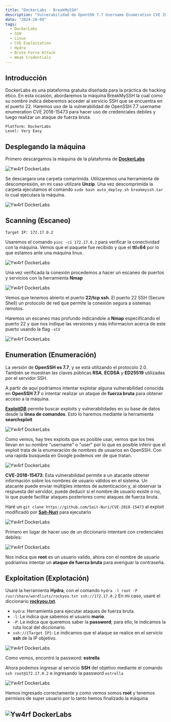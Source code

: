 ```yaml
---
title: "DockerLabs - BreakMySSH"
description: "Vulnerabilidad de OpenSSH 7.7 Username Enumeration CVE 2018-15473"
date: "2024-10-09"
tags:
  - DockerLabs
  - SSH
  - Linux
  - CVE Exploitation
  - Hydra
  - Brute-Force Attack
  - Weak Credentials
---
```

## Introducción

DockerLabs es una plataforma gratuita diseñada para la práctica de hacking ético. En esta ocasión, abordaremos la máquina BreakMySSH la cual como su nombre indica deberemos acceder al servicio SSH que se encuentra en el puerto 22. Haremos uso de la vulnerabilidad de OpenSSH 7.7 username enumeration CVE 2018-15473 para hacer uso de credenciales debiles y luego realizar un ataque de fuerza bruta.

~~~
Platform: DockerLabs
Level: Very Easy
~~~

## Desplegando la máquina

Primero descargamos la máquina de la plataforma de [**DockerLabs**](https://dockerlabs.es/)

![Yw4rf DockerLabs](https://yw4rf.vercel.app/_astro/dockerlabs-download.CAJlGFDR_1rFBA5.webp)


Se descargara una carpeta comprimida. Utilizaremos una herramienta de descompresión, en mi caso utilizare **Unzip**. Una vez descomprimida la carpeta ejecutamos el comando `sudo bash auto_deploy.sh breakmyssh.tar` lo cual ejecutara la máquina.

![Yw4rf DockerLabs](https://yw4rf.vercel.app/_astro/breakmyssh1.CuSFNiXY_ZpobHl.webp)

## Scanning (Escaneo)

~~~
Target IP: 172.17.0.2
~~~

Usaremos el comando `pinc -c1 172.17.0.2` para verificar la conectividad con la máquina. Vemos que el paquete fue recibido y que el **ttl=64** por lo que estamos ante una máquina linux.

![Yw4rf DockerLabs](https://yw4rf.vercel.app/_astro/breakmyssh2.zd79OfO3_Zxm26v.webp)

Una vez verificada la conexión procedemos a hacer un escaneo de puertos y servicios con la herramienta **Nmap**

![Yw4rf DockerLabs](https://yw4rf.vercel.app/_astro/breakmyssh3.Cwau9W-9_ZvBqp4.webp)

Vemos que tenemos abierto el puerto **22/tcp ssh**.  El puerto 22 SSH (Secure Shell) un protocolo de red que permite la conexión segura a sistemas remotos.

Haremos un escaneo mas profundo indicandole a **Nmap** especifícando el puerto 22 y que nos indique las versiones y más informacíon acerca de este puerto usando la flag `-sCV`

![Yw4rf DockerLabs](https://yw4rf.vercel.app/_astro/breakmyssh4.DiClWlR7_ZoCjEW.webp)

## Enumeration (Enumeración)

La versión de **OpenSSH es 7.7**, y se está utilizando el protocolo 2.0. También se muestran las claves públicas **RSA**, **ECDSA** y **ED25519** utilizadas por el servidor SSH. 

A partir de aquí podriamos intentar explotar alguna vulnerabilidad conocida en **OpenSSH 7.7** o intentar realizar un ataque de **fuerza bruta** para obtener acceso a la máquina.

**[ExploitDB](https://www.exploit-db.com/)** permite buscar exploits y vulnerabilidades en su base de datos desde la **línea de comandos**. Esto lo haremos mediante la herramienta **searchsploit**

![Yw4rf DockerLabs](https://yw4rf.vercel.app/_astro/breakmyssh5.CJNmOxd7_Z2ci4ND.webp)

Como vemos, hay tres exploits que es posible usar, vemos que los tres llevan en su nombre "username" o "user" por lo que es posible inferir que el exploit trata de la enumeración de nombres de usuarios en OpenSSH. Con una rapida busqueda en Google podemos ver de que tratan. 

![Yw4rf DockerLabs](https://yw4rf.vercel.app/_astro/breakmyssh6.BO_pUu_u_Z23EqR0.webp)

**CVE-2018-15473**: Esta vulnerabilidad permite a un atacante obtener información sobre los nombres de usuario válidos en el sistema. Un atacante puede enviar múltiples intentos de autenticación y, al observar la respuesta del servidor, puede deducir si el nombre de usuario existe o no, lo que puede facilitar ataques posteriores como ataques de fuerza bruta.

Haré un `git clone https://github.com/Sait-Nuri/CVE-2018-15473` al exploit modificadó por **[Sait-Nuri](https://github.com/Sait-Nuri)** para ejecutarlo

![Yw4rf DockerLabs](https://yw4rf.vercel.app/_astro/breakmyssh7.BoRt3kRU_1fy1xa.webp)

Primero en lugar de hacer uso de un diccionario intentaré con credenciales debiles:

![Yw4rf DockerLabs](https://yw4rf.vercel.app/_astro/breakmyssh8.CgG6Ffj0_Zzy5vt.webp)

Nos indica que **root** es un usuario valido, ahora con el nombre de usuario podriamos intentar un **ataque de fuerza bruta** para averiguar la contraseña. 

## Exploitation (Explotación)

Usaré la herramienta **Hydra**, con el comando `hydra -l root -P /usr/share/wordlists/rockyou.txt ssh://172.17.0.2` En mi caso, usaré el diccionario [**rockyou.txt**](https://github.com/brannondorsey/naive-hashcat/releases/download/data/rockyou.txt).

- `hydra`: Herramienta para ejecutar ataques de fuerza bruta.
- `-l`: Le indica que sabemos el usuario **mario**.
- `-P`: Le indica que queremos saber la **password**; para ello, le indicamos la ruta local del diccionario.
- `ssh://{Target IP}`: Le indicamos que el ataque se realice en el servicio **ssh** de la IP objetivo.

![Yw4rf DockerLabs](https://yw4rf.vercel.app/_astro/breakmyssh9.Dyfloo1J_1Mcc2R.webp)

Como vemos, encontró la password: **estrella**

Ahora podemos ingresar al servicio **SSH** del objetivo mediante el comando `ssh root@172.17.0.2` e ingresando la password `estrella`

![Yw4rf DockerLabs](https://yw4rf.vercel.app/_astro/breakmyssh10.D2VsbV8P_1qtbUQ.webp)

Hemos ingresado correctamente y como vemos somos **root** y tenemos permisos de super usuario por lo tanto hemos finalizado la máquina

![Yw4rf DockerLabs](https://yw4rf.vercel.app/_astro/breakmyssh11.COJ9PHPc_1ouAhD.webp)
---